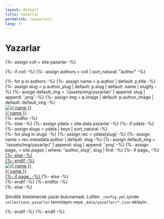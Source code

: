 ```yaml
---
layout: default
title: Yazarlar
permalink: /yazarlar/
lang: tr
---
```


<h1>Yazarlar</h1>

{%- assign coll = site.yazarlar -%}

{%- if coll -%}
  {%- assign authors = coll | sort_natural: "author" -%}
  <div class="author-grid">
  {%- for p in authors -%}
    {%- assign name = p.author | default: p.title -%}
    {%- assign slug = p.author_slug | default: p.slug | default: name | slugify -%}
    {%- assign default_img = '/assets/img/yazarlar/' | append: slug | append: '.png' -%}
    {%- assign img = p.image | default: p.author_image | default: default_img -%}
    <a class="author-card" href="{{ p.url | relative_url }}">
      <div class="author-thumb">
        <img src="{{ img | relative_url }}" alt="{{ name }}" loading="lazy"
             onerror="this.closest('.author-thumb').classList.add('no-image'); this.remove();">
        <div class="thumb-fallback"><i class="fas fa-user"></i></div>
      </div>
      <div class="author-meta">
        <span class="author-name">{{ name }}</span>
        <i class="fas fa-arrow-right author-arrow" aria-hidden="true"></i>
      </div>
    </a>
  {%- endfor -%}
  </div>
{%- else -%}
  {%- assign ydata = site.data.yazarlar -%}
  {%- if ydata -%}
    {%- assign slugs = ydata | keys | sort_natural -%}
    <div class="author-grid">
    {%- for slug in slugs -%}
      {%- assign rec   = ydata[slug] -%}
      {%- assign name  = rec.metadata.author | default: slug -%}
      {%- assign default_img = '/assets/img/yazarlar/' | append: slug | append: '.png' -%}
      {%- assign page_ = site.pages | where: "author_slug", slug | first -%}
      {%- if page_ -%}
        <a class="author-card" href="{{ page_.url | relative_url }}">
      {%- else -%}
        <div class="author-card author-card--disabled" tabindex="-1" title="Sayfa yakında">
      {%- endif -%}
          <div class="author-thumb">
            <img src="{{ default_img | relative_url }}" alt="{{ name }}" loading="lazy"
                 onerror="this.closest('.author-thumb').classList.add('no-image'); this.remove();">
            <div class="thumb-fallback"><i class="fas fa-user"></i></div>
          </div>
          <div class="author-meta">
            <span class="author-name">{{ name }}</span>
            <i class="fas fa-arrow-right author-arrow" aria-hidden="true"></i>
          </div>
      {%- if page_ -%}
        </a>
      {%- else -%}
        </div>
      {%- endif -%}
    {%- endfor -%}
    </div>
  {%- else -%}
    <p>Şimdilik listelenecek yazar bulunamadı. Lütfen <code>_config.yml</code> içinde
    <code>collections.yazarlar</code> tanımlayın veya <code>_data/yazarlar/*.json</code> ekleyin.</p>
  {%- endif -%}
{%- endif -%}
